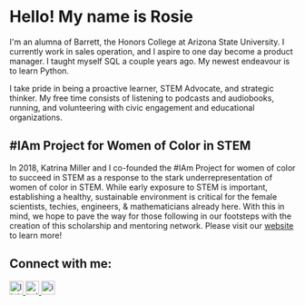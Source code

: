 # Hello! My name is Rosie

I'm an alumna of Barrett, the Honors College at Arizona State University. I currently work in sales operation, and I aspire to one day become a product manager. I taught myself SQL a couple years ago. My newest endeavour is to learn Python.

I take pride in being a proactive learner, STEM Advocate, and strategic thinker. My free time consists of listening to podcasts and audiobooks, running, and volunteering with civic engagement and educational organizations.

## #IAm Project for Women of Color in STEM
In 2018, Katrina Miller and I co-founded the #IAm Project for women of color to succeed in STEM as a response to the stark underrepresentation of women of color in STEM. While early exposure to STEM is important, establishing a healthy, sustainable environment is critical for the female scientists, techies, engineers, & mathematicians already here. With this in mind, we hope to pave the way for those following in our footsteps with the creation of this scholarship and mentoring network. Please visit our [website](http://www.iamstemproject.org) to learn more!

## Connect with me:
<a href="http://www.linkedin.com/in/rhernandezgonzalez">
<img alt="linkedin" src="/linkedin.png" width="24">
  
  
<a href="http://www.twitter.com/rrosiehernandez">
<img alt="twitter" src="/twitter.png" width="24">
  
<a href="https://www.instagram.com/iamstemproject">
<img alt="instagram" src="https://upload.wikimedia.org/wikipedia/commons/thumb/e/e7/Instagram_logo_2016.svg/1200px-Instagram_logo_2016.svg.png" width="24">

